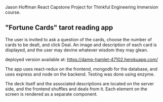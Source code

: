 Jason Hoffman React Capstone Project for Thinkful Engineering Immersion course.

## "Fortune Cards" tarot reading app

The user is invited to ask a question of the cards, choose the number of cards to be dealt, and click Deal.
An image and description of each card is displayed, and the user may devine whatever wisdom they may glean.


deployed version available at: 
https://damp-hamlet-47102.herokuapp.com/

The app uses react-redux on the frontend, mongodb for the database, and uses express and node on the backend.
Testing was done using enzyme.

The deck itself and the associated descriptions are located on the server side, and the frontend shuffles and deals from it.
Each element on the screen is rendered as a separate component.
